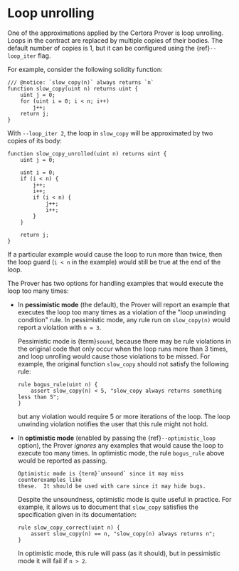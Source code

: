 Loop unrolling
==============

One of the approximations applied by the Certora Prover is loop unrolling.
Loops in the contract are replaced by multiple copies of their bodies.  The
default number of copies is 1, but it can be configured using
the {ref}`--loop_iter` flag.

For example, consider the following solidity function:

```solidity
/// @notice: `slow_copy(n)` always returns `n`
function slow_copy(uint n) returns uint {
    uint j = 0;
    for (uint i = 0; i < n; i++)
        j++;
    return j;
}
```

With `--loop_iter 2`, the loop in `slow_copy` will be approximated by two copies of its
body:

```solidity
function slow_copy_unrolled(uint n) returns uint {
    uint j = 0;

    uint i = 0;
    if (i < n) {
        j++;
        i++;
        if (i < n) {
            j++;
            i++;
        }
    }

    return j;
}
```

If a particular example would cause the loop to run more than twice, then the
loop guard (`i < n` in the example) would still be true at the end of the loop.

The Prover has two options for handling examples that would execute the loop
too many times:

 * In **pessimistic mode** (the default), the Prover will report an example
   that executes the loop too many times as a violation of the "loop unwinding
   condition" rule.  In pessimistic mode, any rule run on `slow_copy(n)` would
   report a violation with `n = 3`.

   Pessimistic mode is {term}`sound`, because there may be rule
   violations in the original code that only occur when the loop runs more than
   3 times, and loop unrolling would cause those violations to be missed.  For
   example, the original function `slow_copy` should not satisfy the following rule:

   ```cvl
   rule bogus_rule(uint n) {
       assert slow_copy(n) < 5, "slow_copy always returns something less than 5";
   }
   ```

   but any violation would require 5 or more iterations of the loop.  The loop
   unwinding violation notifies the user that this rule might not hold.

 * In **optimistic mode** (enabled by passing the {ref}`--optimistic_loop` option),
   the Prover _ignores_ any examples that would cause the loop to execute
   too many times.  In optimistic mode, the rule `bogus_rule` above would be
   reported as passing.

   ```{caution}
   Optimistic mode is {term}`unsound` since it may miss counterexamples like
   these.  It should be used with care since it may hide bugs.
   ```

   Despite the unsoundness, optimistic mode is quite useful in practice.  For
   example, it allows us to document that `slow_copy` satisfies the
   specification given in its documentation:

   ```cvl
   rule slow_copy_correct(uint n) {
       assert slow_copy(n) == n, "slow_copy(n) always returns n";
   }
   ```

   In optimistic mode, this rule will pass (as it should), but in pessimistic
   mode it will fail if `n > 2`.

